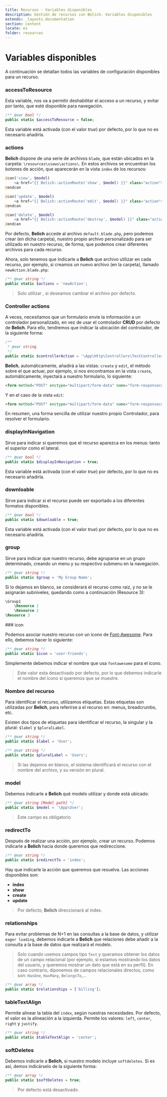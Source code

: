 ```yaml
---
title: Recursos - Variables disponibles
description: Gestión de recursos con Belich. Variables disponibles
extends: _layouts.documentation
section: content
locate: es
folder: resources
---
```


# Variables disponibles

A continuación se detallan todos las variables de configuración disponibles para un recurso.

### accessToResource

Esta variable, nos va a permitir deshabilitar el acceso a un recurso, y evitar por tanto, que esté disponible para navegación.

```php
/** @var bool */
public static $accessToResource = false;
```

Esta variable está activada (con el valor *true*) por defecto, por lo que no es necesario añadirla.

### actions

**Belich** dispone de una serie de archivos `blade`, que están ubicados en la carpeta: `\resources\views\actions\`. En estos archivos se encuentran los botones de acción, que aparecerán en la vista `index` de los recursos:

```php
@can('view', $model)
    <a href="{{ Belich::actionRoute('show', $model) }}" class="action">@actionIcon('eye')</a>
@endcan

@can('update', $model)
    <a href="{{ Belich::actionRoute('edit', $model) }}" class="action">@actionIcon('edit')</a>
@endcan

@can('delete', $model)
    <a href="{{ Belich::actionRoute('destroy', $model) }}" class="action">@actionIcon('trash')</a>
@endcan
```

Por defecto, **Belich** accede al archivo `default.blade.php`, pero podemos crear (en dicha carpeta), nuestro propio archivo personalizado para ser utilizado en nuestro recurso, de forma, que podemos crear diferentes archivos para cada recurso.

Ahora, solo tenemos que indicarle a **Belich** que archivo utilizar en cada recurso, por ejemplo, si creamos un nuevo archivo (en la carpeta), llamado `newAction.blade.php`:

```php
/** @var string */
public static $actions = 'newAction';
```

>Solo utilizar , si deseamos cambiar el archivo por defecto.

### Controller actions 

A veces, necesitamos que un formulario envie la información a un controlador personalizado, en vez de usar el controlador **CRUD** por defecto de **Belich**. Para ello, tendremos que indicar la ubicación del controlador, de la siguiente forma:

```php
/**
 * @var string
 */
public static $controllerAction = '\App\Http\Controllers\TestController';
```

**Belich**, automáticamente, añadirá a las vistas: `create` y `edit`, el método sobre el que actuar, por ejemplo, si nos encontramos en la vista `create`, automáticamente, inyectará a nuestro formulario, lo siguiente:

```html
<form method="POST" enctype="multipart/form-data" name="form-responsecontrollers-create" id="form-responsecontrollers-create" action="{{ action('\App\Http\Controllers\TestController@create') }}">
```

Y en el caso de la vista `edit`:

```html
<form method="POST" enctype="multipart/form-data" name="form-responsecontrollers-edit" id="form-responsecontrollers-edit" action="{{ action('\App\Http\Controllers\TestController@update') }}">
```

En resumen, una forma sencilla de utilizar nuestro propio Controlador, para resolver el formulario.

### displayInNavigation

Sirve para indicar si queremos que el recurso aparezca en los menus: tanto el superior como el lateral.

```php
/** @var bool */
public static $displayInNavigation = true;
```

Esta variable está activada (con el valor *true*) por defecto, por lo que no es necesario añadirla.

### downloable

Sirve para indicar si el recurso puede ser exportado a los diferentes formatos disponibles.

```php
/** @var bool */
public static $downloable = true;
```

Esta variable está activada (con el valor *true*) por defecto, por lo que no es necesario añadirla.

### group

Sirve para indicar que nuestro recurso, debe agruparse en un grupo determinado, creando un menu y su respectivo submenu en la navegación.

```php
/** @var string */
public static $group = 'My Group Name';
```

Si lo dejamos en blanco, se considerará el recurso como raiz, y no se le asignarán subniveles, quedando como a continuación (Resource 3):

```php
\Group1
    \Resource 1 
    \Resource 2
\Resource 3
```

### icon

Podemos asociar nuestro recurso con un icono de [Font-Awesome](https://origin.fontawesome.com). Para ello, debemos hacer lo siguiente:

```php
/** @var string */
public static $icon = 'user-friends';
```

Simplemente debemos indicar el nombre que usa `fontawesome` para el icono.

>Este valor esta desactivado por defecto, por lo que debemos indicarle el nombre del icono si queremos que se muestre.

### Nombre del recurso 

Para identificar el recurso, utilizamos etiquetas. Estas etiquetas son utilizadas por **Belich**, para referirse a el recurso en: menus, breadcrumbs, etc.

Existen dos tipos de etiquetas para identificar el recurso, la singular y la plural: `$label` y `$pluralLabel`.

```php
/** @var string */
public static $label = 'User';

/** @var string */
public static $pluralLabel = 'Users';
```

>Si las dejamos en blanco, el sistema identificará el recurso con el nombre del archivo, y su versión en plural.

### model

Debemos indicarle a **Belich** qué modelo utilizar y donde está ubicado:

```php
/** @var string [Model path] */
public static $model = '\App\User';
```

>Este campo es obligatorio

### redirectTo 

Después de realizar una acción, por ejemplo, crear un recurso. Podemos indicarle a **Belich** hacia donde queremos que redireccione.

```php
/** @var string */
public static $redirectTo = 'index';
```

Hay que indicarle la acción que queremos que resuelva. Las acciones disponibles son:

- **index**
- **show**
- **create** 
- **update**

>Por defecto, **Belich** direccionará al index.

### relationships 

Para evitar problemas de N+1 en las consultas a la base de datos, y utilizar `eager loading`, debemos indicarle a **Belich** que relaciones debe añadir a la consulta a la base de datos que realizará el modelo.

>Solo cuando usemos campos tipo `Text` y queramos obtener los datos de un campo relacional (por ejemplo, si estamos mostrando los datos del usuario, y queremos mostrar un dato que está en su perfil). En caso contrario, diponemos de campos relacionales directos, como son: `HasOne`, `HasMany`, `BelongsTo`,...

```php
/** @var array */
public static $relationships = ['billing'];
```

### tableTextAlign 

Permite alinear la tabla del `index`, según nuestras necesidades. Por defecto, el valor es la alineación a la izquierda. Permite los valores: `left`, `center`, `right` y `justify`.

```php
/** @var string */
public static $tableTextAlign = 'center';
```

### softDeletes

Debemos indicarle a **Belich**, si nuestro modelo incluye `softdeletes`. Si es así, demos indicárselo de la siguiente forma:

```php
/** @var array */
public static $softDeletes = true;
```

>Por defecto está desactivado.
